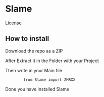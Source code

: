 <h1>Slame</h1>

[License](https://github.com/Slame/blob/main/LICENSE)


<h2>How to install</h2>
<p>Download the repo as a ZIP</p>
<p>After Extract it in the Folder with your Project</p>
<p>Then write in your Main file</p>
            
            from Slame import ZHRXX

<p>Done you have installed Slame</p>
